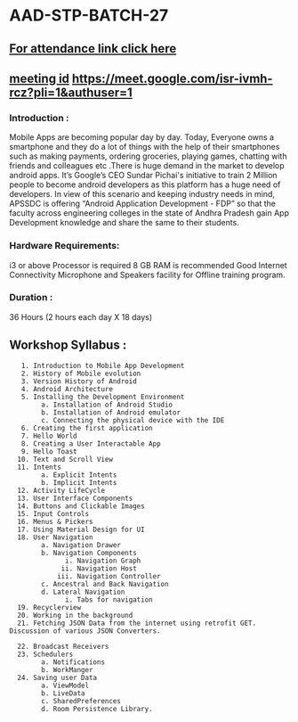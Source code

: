 # AAD-STP-BATCH-27
## [For attendance link click here](https://docs.google.com/spreadsheets/d/1ilbqPEESWQUcW7J8-XPbEENzbTVal1svH7PxtQXYO30/edit?usp=sharing)
## [meeting id](isr-ivmh-rcz) https://meet.google.com/isr-ivmh-rcz?pli=1&authuser=1
### Introduction : 
Mobile Apps are becoming popular day by day. Today, Everyone owns a smartphone and they do a lot of things with the help of their smartphones such as making payments, ordering groceries, playing games, chatting with friends and colleagues etc .There is huge demand in the market to develop android apps. It’s Google’s CEO Sundar Pichai's initiative to train 2 Million people to become android developers as this platform has a huge need of developers.
In view of this scenario and keeping industry needs in mind, APSSDC is offering “Android Application Development - FDP” so that the faculty across engineering colleges in the state of Andhra Pradesh gain App Development knowledge and share the same to their students. 

### Hardware Requirements:
i3 or above Processor is required
8 GB RAM is recommended
Good Internet Connectivity
Microphone and Speakers facility for Offline training program.
### Duration :
36 Hours (2 hours each day X 18 days)


## Workshop Syllabus :

       1. Introduction to Mobile App Development
       2. History of Mobile evolution
       3. Version History of Android 
       4. Android Architecture
       5. Installing the Development Environment
            a. Installation of Android Studio
            b. Installation of Android emulator
            c. Connecting the physical device with the IDE
       6. Creating the first application 
       7. Hello World
       8. Creating a User Interactable App
       9. Hello Toast
      10. Text and Scroll View
      11. Intents
            a. Explicit Intents
            b. Implicit Intents
      12. Activity LifeCycle
      13. User Interface Components
      14. Buttons and Clickable Images
      15. Input Controls
      16. Menus & Pickers
      17. Using Material Design for UI
      18. User Navigation
            a. Navigation Drawer 
            b. Navigation Components
                  i. Navigation Graph
                 ii. Navigation Host
                iii. Navigation Controller
            c. Ancestral and Back Navigation
            d. Lateral Navigation 
                  i. Tabs for navigation
      19. Recyclerview
      20. Working in the background
      21. Fetching JSON Data from the internet using retrofit GET. Discussion of various JSON Converters.
          
      22. Broadcast Receivers
      23. Schedulers
            a. Notifications
            b. WorkManger
      24. Saving user Data
            a. ViewModel
            b. LiveData
            c. SharedPreferences
            d. Room Persistence Library.

